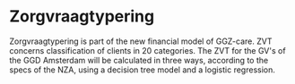 # Zorgvraagtypering

Zorgvraagtypering is part of the new financial model of GGZ-care. ZVT concerns classification of clients in 20 categories. The ZVT for the GV's of the GGD Amsterdam will 
be calculated in three ways, according to the specs of the NZA, using a decision tree model and a logistic regression. 
